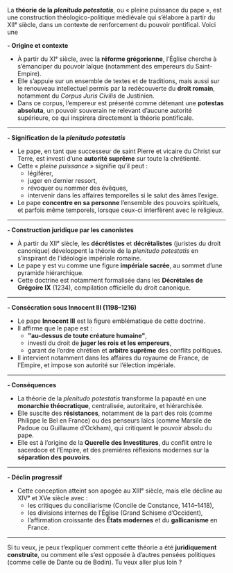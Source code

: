 La **théorie de la _plenitudo potestatis_**, ou « pleine puissance du pape », est une construction théologico-politique médiévale qui s’élabore à partir du XIIᵉ siècle, dans un contexte de renforcement du pouvoir pontifical. Voici une 

**- Origine et contexte**

- À partir du XIᵉ siècle, avec la **réforme grégorienne**, l’Église cherche à s’émanciper du pouvoir laïque (notamment des empereurs du Saint-Empire).
- Elle s’appuie sur un ensemble de textes et de traditions, mais aussi sur le renouveau intellectuel permis par la redécouverte du **droit romain**, notamment du _Corpus Juris Civilis_ de Justinien.
- Dans ce corpus, l’empereur est présenté comme détenant une **potestas absoluta**, un pouvoir souverain ne relevant d’aucune autorité supérieure, ce qui inspirera directement la théorie pontificale.

---

**- Signification de la _plenitudo potestatis_**

- Le pape, en tant que successeur de saint Pierre et vicaire du Christ sur Terre, est investi d’une **autorité suprême** sur toute la chrétienté.
- Cette « _pleine puissance_ » signifie qu’il peut :
    - légiférer,
    - juger en dernier ressort,
    - révoquer ou nommer des évêques,
    - intervenir dans les affaires temporelles si le salut des âmes l’exige.
- Le pape **concentre en sa personne** l’ensemble des pouvoirs spirituels, et parfois même temporels, lorsque ceux-ci interfèrent avec le religieux.

---

**- Construction juridique par les canonistes**

- À partir du XIIᵉ siècle, les **décrétistes** et **décrétalistes** (juristes du droit canonique) développent la théorie de la _plenitudo potestatis_ en s’inspirant de l’idéologie impériale romaine.
- Le pape y est vu comme une figure **impériale sacrée**, au sommet d’une pyramide hiérarchique.
- Cette doctrine est notamment formalisée dans les **Décrétales de Grégoire IX** (1234), compilation officielle du droit canonique.

---

**- Consécration sous Innocent III (1198–1216)**

- Le pape **Innocent III** est la figure emblématique de cette doctrine.
- Il affirme que le pape est :
    - **"au-dessus de toute créature humaine"**,
    - investi du droit de **juger les rois et les empereurs**,
    - garant de l’ordre chrétien et **arbitre suprême** des conflits politiques.
- Il intervient notamment dans les affaires du royaume de France, de l’Empire, et impose son autorité sur l’élection impériale.

---

**- Conséquences**

- La théorie de la _plenitudo potestatis_ transforme la papauté en une **monarchie théocratique**, centralisée, autoritaire, et hiérarchisée.
- Elle suscite des **résistances**, notamment de la part des rois (comme Philippe le Bel en France) ou des penseurs laïcs (comme Marsile de Padoue ou Guillaume d’Ockham), qui critiquent le pouvoir absolu du pape.
- Elle est à l’origine de la **Querelle des Investitures**, du conflit entre le sacerdoce et l’Empire, et des premières réflexions modernes sur la **séparation des pouvoirs**.

---

**- Déclin progressif**

- Cette conception atteint son apogée au XIIIᵉ siècle, mais elle décline au XIVᵉ et XVe siècle avec :
    - les critiques du conciliarisme (Concile de Constance, 1414–1418),
    - les divisions internes de l’Église (Grand Schisme d’Occident),
    - l’affirmation croissante des **États modernes** et du **gallicanisme** en France.

---

Si tu veux, je peux t’expliquer comment cette théorie a été **juridiquement construite**, ou comment elle s’est opposée à d’autres pensées politiques (comme celle de Dante ou de Bodin). Tu veux aller plus loin ?